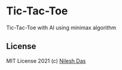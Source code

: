 # Tic-Tac-Toe
Tic-Tac-Toe with AI using minimax algorithm

## License
MIT License 2021 (c) [Nilesh Das](LICENSE.md)